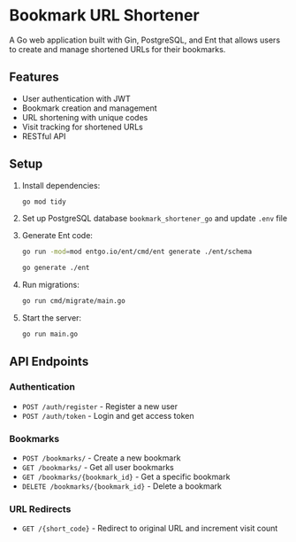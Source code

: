 # Bookmark URL Shortener

A Go web application built with Gin, PostgreSQL, and Ent that allows users to create and manage shortened URLs for their bookmarks.

## Features

- User authentication with JWT
- Bookmark creation and management
- URL shortening with unique codes
- Visit tracking for shortened URLs
- RESTful API

## Setup

1. Install dependencies:
   ```bash
   go mod tidy
   ```

2. Set up PostgreSQL database `bookmark_shortener_go` and update `.env` file

3. Generate Ent code:
   ```bash
   go run -mod=mod entgo.io/ent/cmd/ent generate ./ent/schema
   ```

   ```bash
   go generate ./ent
   ```

4. Run migrations:
   ```bash
   go run cmd/migrate/main.go
   ```

5. Start the server:
   ```bash
   go run main.go
   ```

## API Endpoints

### Authentication
- `POST /auth/register` - Register a new user
- `POST /auth/token` - Login and get access token

### Bookmarks
- `POST /bookmarks/` - Create a new bookmark
- `GET /bookmarks/` - Get all user bookmarks
- `GET /bookmarks/{bookmark_id}` - Get a specific bookmark
- `DELETE /bookmarks/{bookmark_id}` - Delete a bookmark

### URL Redirects
- `GET /{short_code}` - Redirect to original URL and increment visit count
